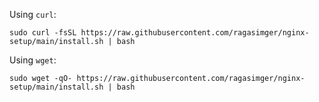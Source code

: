Using `curl`:

```
sudo curl -fsSL https://raw.githubusercontent.com/ragasimger/nginx-setup/main/install.sh | bash

```
Using `wget`:

```
sudo wget -qO- https://raw.githubusercontent.com/ragasimger/nginx-setup/main/install.sh | bash
```